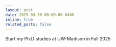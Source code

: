 ```yaml
---
layout: post
date: 2025-03-30 00:00:00-0400
inline: true
related_posts: false
---
```


Start my Ph.D studies at UW-Madison in Fall 2025 
